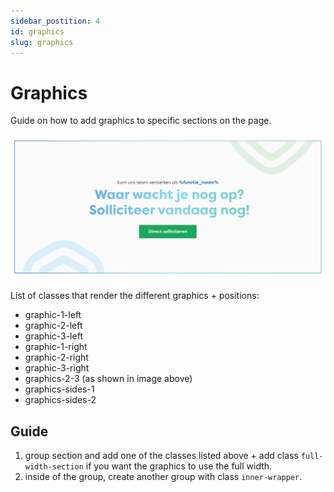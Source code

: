 ```yaml
---
sidebar_postition: 4
id: graphics
slug: graphics
---
```


# Graphics

Guide on how to add graphics to specific sections on the page.

![Graphics](../static/img/graphics.png)

List of classes that render the different graphics + positions:
- graphic-1-left
- graphic-2-left
- graphic-3-left
- graphic-1-right
- graphic-2-right
- graphic-3-right
- graphics-2-3 (as shown in image above)
- graphics-sides-1
- graphics-sides-2

## Guide

1. group section and add one of the classes listed above + add class `full-width-section` if you want the graphics to use the full width.
2. inside of the group, create another group with class `inner-wrapper`. 


